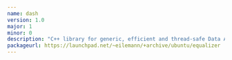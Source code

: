 ```yaml
---
name: dash
version: 1.0
major: 1
minor: 0
description: "C++ library for generic, efficient and thread-safe Data Access and Sharing"
packageurl: https://launchpad.net/~eilemann/+archive/ubuntu/equalizer
---
```


